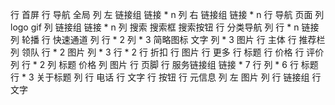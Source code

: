 行 首屏
    行 导航 全局
        列 左 链接组
            链接 * n
        列 右 链接组
            链接 * n
    行 导航 页面
        列 
            logo
            gif
        列 链接组
            链接 * n
        列 搜索
            搜索框
            搜索按钮
    行 分类导航
        列
            行 * n
                链接
        列 
            轮播
    行 快速通道
        列
            行 * 2
                列 * 3
                    简略图标
                    文字
        列 * 3
            图片
行 主体
    行 推荐栏
        列 领队
            行 * 2
                图片
        列 * 3
            行 * 2
                行 折扣
                行 图片
                行 更多
                    行 标题
                    行 价格
                    行 评价
        列
            行 * 2
                列
                    标题
                    价格
                列
                    图片
行 页脚
    行 服务链接组
        链接 * 7
    行 
        列 * 6
            行 标题
            行 * 3
                关于标题
        列 
            行 电话
            行 文字
            行 按钮
    行 元信息
        列 左
            图片
        列 
            行 链接组
            行 文字
        